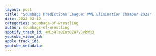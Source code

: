 ```yaml
---
layout: post
title: "Scumbags Predictions League: WWE Elimination Chamber 2022"
date: 2022-02-19
categories: scumbags-of-wrestling
author: scumbags-of-wrestling
spotify_track_id: 4M1bHTsQEutGZH7VJvbWR3
youtube_video_id: 
apple_track_id: 
youtube_metadata: 
---
```

